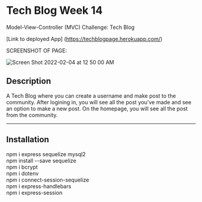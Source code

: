 # Tech Blog Week 14
Model-View-Controller (MVC) Challenge: Tech Blog

[Link to deployed App] (https://techblogpage.herokuapp.com/)

SCREENSHOT OF PAGE:

![Screen Shot 2022-02-04 at 12 50 00 AM](https://user-images.githubusercontent.com/90392805/152479248-83b916f1-a22c-4ba3-af05-4d6b1c39a7b9.png)


## Description
A Tech Blog where you can create a username and make post to the community.  After logining in, you will see all the post you've made and see an option to make a new post.  On the homepage, you will see all the post from the community.


***
## Installation
npm i express sequelize mysql2<br>
npm install --save sequelize<br>
npm i bcrypt<br>
npm i dotenv<br>
npm i connect-session-sequelize<br>
npm i express-handlebars<br>
npm i express-session<br>
